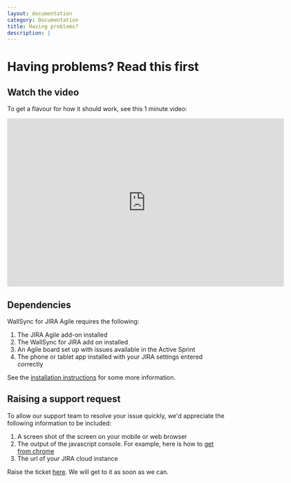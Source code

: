 ```yaml
---
layout: documentation
category: Documentation
title: Having problems?
description: |
---
```


Having problems?  Read this first
====================

Watch the video
----------

To get a flavour for how it should work, see this 1 minute video:

<iframe width="640" height="390" src="https://www.youtube.com/embed/WBNiaDbVRyk?rel=0" frameborder="0" allowfullscreen></iframe>

Dependencies
------------

WallSync for JIRA Agile requires the following:

 1. The JIRA Agile add-on installed
 2. The WallSync for JIRA add on installed
 3. An Agile board set up with issues available in the Active Sprint
 4. The phone or tablet app installed with your JIRA settings entered correctly

See the [installation instructions](../installation) for some more information.


Raising a support request
-------------------

To allow our support team to resolve your issue quickly, we'd appreciate the following information to be included:

 1. A screen shot of the screen on your mobile or web browser
 2. The output of the javascript console.  For example, here is how to [get from chrome](../chrome-console)
 3. The url of your JIRA cloud instance

Raise the ticket [here](https://startflowing.zendesk.com/tickets/new#).  We will get to it as soon as we can.



